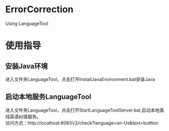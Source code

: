 # ErrorCorrection
Using LanguageTool

# 使用指导
## 安装Java环境
进入文件夹LanguageTool，点击打开InstallJavaEnvironment.bat安装Java
## 启动本地服务LanguageTool
进入文件夹LanguageTool，点击打开StartLanguageToolServer.bat,启动本地离线英语纠错服务。<br>
访问方式：http://localhost:8081/v2/check?language=en-Us&text=buttton
